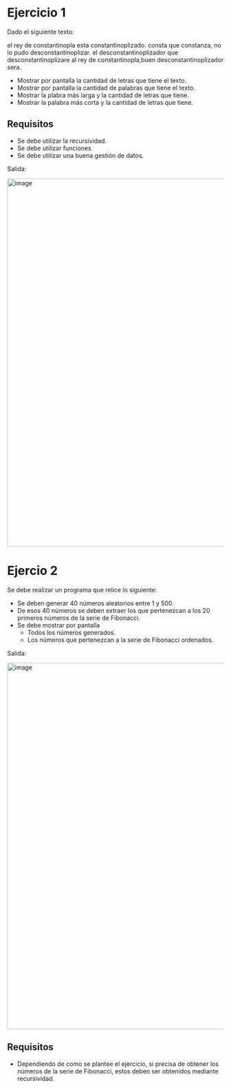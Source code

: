 # Ejercicio 1

Dado el siguiente texto:

el rey de constantinopla esta constantinoplizado.
consta que constanza, no lo pudo desconstantinoplizar.
el desconstantinoplizador que desconstantinoplizare al rey de constantinopla,buen desconstantinoplizador sera.

- Mostrar por pantalla la cantidad de letras que tiene el texto.
- Mostrar por pantalla la cantidad de palabras que tiene el texto.
- Mostrar la plabra más larga y la cantidad de letras que tiene.
- Mostrar la palabra más corta y la cantidad de letras que tiene.

## Requisitos

- Se debe utilizar la recursividad.
- Se debe utilizar funciones
- Se debe utilizar una buena gestión de datos.

Salida:

<img width="854" alt="image" src="https://github.com/carmenschez5/Apuntes/assets/54994511/da62403d-9441-4a22-98aa-b32fb408ddcc">


# Ejercio 2

Se debe realizar un programa que relice lo siguiente:

- Se deben generar 40 números aleatorios entre 1 y 500.
- De esos 40 números se deben extraer los que pertenezcan a los 20 primeros números de la serie de Fibonacci.
- Se debe mostrar por pantalla
  - Todos los números generados.
  - Los números que pertenezcan a la serie de Fibonacci ordenados.
 

Salida:

<img width="850" alt="image" src="https://github.com/carmenschez5/Apuntes/assets/54994511/67ad9be0-1da2-494d-914a-008d5b994bf0">

## Requisitos

- Dependiendo de como se plantee el ejercicio, si precisa de obtener los números de la serie de Fibonacci, estos deben ser obtenidos mediante recursividad.
